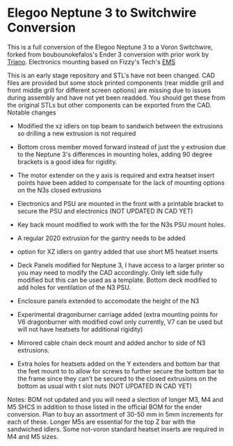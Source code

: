 # Elegoo Neptune 3 to Switchwire Conversion 

This is a full conversion of the Elegoo Neptune 3 to a Voron Switchwire, forked from boubounokefalos's Ender 3 conversion with prior work by [Triano](https://github.com/walttriano/VoronUsers/tree/master/printer_mods/Triano/Ender_3Pro_Switchwire). Electronics mounting based on Fizzy's Tech's [EMS](https://www.printables.com/model/477791-ft-ems-v02-electronic-management-system)

This is an early stage repository and STL's have not been changed. CAD files are provided but some stock printed components (rear middle grill and front middle grill for different screen options) are missing due to issues during assembly and have not yet been readded. You should get these from the original STLs but other components can be exported from the CAD. Notable changes

- Modified the xz idlers on top beam to sandwich between the extrusions so drilling a new extrusion is not required

- Bottom cross member moved forward instead of just the y extrusion due to the Neptune 3's differences in mounting holes, adding 90 degree brackets is a good idea for rigidity.

- The motor extender on the y axis is required and extra heatset insert points have been added to compensate for the lack of mounting options on the N3s closed extrusions

- Electronics and PSU are mounted in the front with a printable bracket to secure the PSU and electronics (NOT UPDATED IN CAD YET)

- Key back mount modified to work with the for the N3s PSU mount holes.

- A regular 2020 extrusion for the gantry needs to be added
  
- option for XZ idlers on gantry added that use short M5 heatset inserts
  
- Deck Panels modified for Neptune 3, I have access to a larger printer so you may need to modify the CAD accordingly. Only left side fully modified but this can be used as a template. Bottom deck modified to add holes for ventilation of the N3 PSU.
  
- Enclosure panels extended to accomodate the height of the N3
  
- Experimental dragonburner carriage added (extra mounting points for V6 dragonburner with modified cowl only currently, V7 can be used but will not have heatsets for additional rigidity)

- Mirrored cable chain deck mount and added anchor to side of N3 extrusions.
  
- Extra holes for heatsets added on the Y extenders and bottom bar that the feet mount to to allow for screws to further secure the bottom bar to the frame since they can't be secured to the closed extrusions on the bottom as usual with t slot nuts (NOT UPDATED IN CAD YET)

Notes: BOM not updated and you will need a slection of longer M3, M4 and M5 SHCS in addition to those listed in the official BOM for the ender conversion. Plan to buy an assortment of 30-50 mm in 5mm increments for each of these. Longer M5s are essential for the top Z bar with the sandwiched idlers. Some not-voron standard heatset inserts are required in M4 and M5 sizes.
